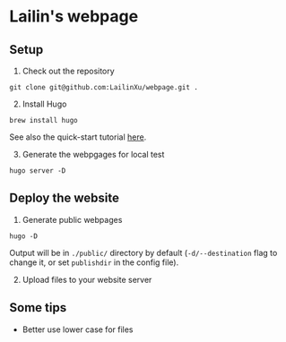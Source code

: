 # Lailin's webpage

## Setup
1. Check out the repository
```
git clone git@github.com:LailinXu/webpage.git .
```

2. Install Hugo

```
brew install hugo
```

See also the quick-start tutorial [here](https://gohugo.io/getting-started/quick-start/).

3. Generate the webpgages for local test

```
hugo server -D
```

## Deploy the website

1. Generate public webpages
```
hugo -D
```
Output will be in `./public/` directory by default (`-d/--destination` flag to change it, or set `publishdir` in the config file).

2. Upload files to your website server

## Some tips

* Better use lower case for files
